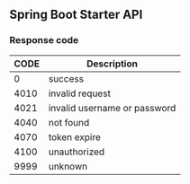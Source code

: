 ﻿## Spring Boot Starter API
### Response code
| CODE | Description |
|--|--|
| 0 | success |
| 4010 | invalid request|
| 4021 | invalid username or password |
| 4040 | not found|
| 4070 | token expire|
| 4100 | unauthorized|
| 9999 | unknown|

